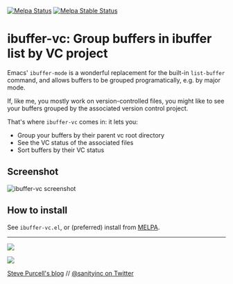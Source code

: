 [![Melpa Status](http://melpa.org/packages/ibuffer-vc-badge.svg)](http://melpa.org/#/ibuffer-vc)
[![Melpa Stable Status](http://stable.melpa.org/packages/ibuffer-vc-badge.svg)](http://stable.melpa.org/#/ibuffer-vc)

# ibuffer-vc: Group buffers in ibuffer list by VC project #

Emacs' `ibuffer-mode` is a wonderful replacement for the built-in
`list-buffer` command, and allows buffers to be grouped
programatically, e.g. by major mode.

If, like me, you mostly work on version-controlled files, you might
like to see your buffers grouped by the associated version control
project.

That's where `ibuffer-vc` comes in: it lets you:

* Group your buffers by their parent vc root directory
* See the VC status of the associated files
* Sort buffers by their VC status

## Screenshot ##

![ibuffer-vc screenshot](http://i.imgur.com/RUYRJ.png)

## How to install ##

See `ibuffer-vc.el`, or (preferred) install from [MELPA][MELPA].


[MELPA]: http://melpa.org "MELPA"


<hr>

[![](http://api.coderwall.com/purcell/endorsecount.png)](http://coderwall.com/purcell)

[![](http://www.linkedin.com/img/webpromo/btn_liprofile_blue_80x15.png)](http://uk.linkedin.com/in/stevepurcell)

[Steve Purcell's blog](http://www.sanityinc.com/) // [@sanityinc on Twitter](https://twitter.com/sanityinc)
